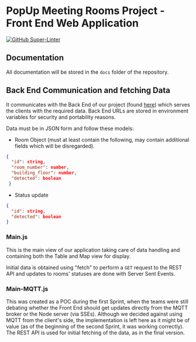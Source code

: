 # PopUp Meeting Rooms Project - Front End Web Application


[![GitHub Super-Linter](https://github.com/Popup-Meeting-Rooms-Project/Frontend/workflows/Lint%20Code%20Base/badge.svg)](https://github.com/marketplace/actions/super-linter)

## Documentation

All documentation will be stored in the `docs` folder of the repository.


## Back End Communication and fetching Data

It communicates with the Back End of our project (found [here](https://github.com/Popup-Meeting-Rooms-Project/Backend)) which serves the clients with the required data. Back End URLs are stored in environment variables for security and portability reasons.

Data must be in JSON form and follow these models:
- Room Object (must at least contain the following, may contain additional fields which will be disregarded).
```json
{
  "id": string,
  "room_number": number,
  "building_floor": number,
  "detected": boolean
 }
 ```
  

- Status update
```json
{
  "id": string,
  "detected": boolean
}
```


### Main.js

This is the main view of our application taking care of data handling and containing both the Table and Map view for display.

Initial data is obtained using "fetch" to perform a `GET` request to the REST API and updates to rooms' statuses are done with Server Sent Events.


### Main-MQTT.js

This was created as a POC during the first Sprint, when the teams were still debating whether the Front End should get updates directly from the MQTT broker or the Node server (via SSEs). Although we decided against using MQTT from the client's side, the implementation is left here as it might be of value (as of the beginning of the second Sprint, it was working correctly). The REST API is used for initial fetching of the data, as in the final version.

